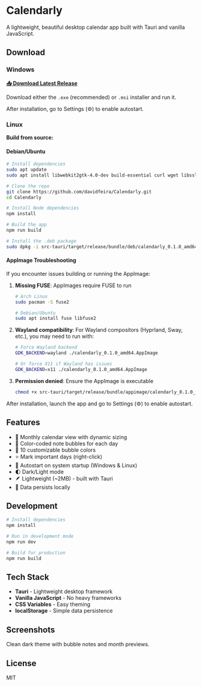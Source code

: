 # Calendarly

A lightweight, beautiful desktop calendar app built with Tauri and vanilla JavaScript.

## Download

### Windows

**[📥 Download Latest Release](https://github.com/davidfeira/Calendarly/releases)**

Download either the `.exe` (recommended) or `.msi` installer and run it.

After installation, go to Settings (⚙) to enable autostart.

### Linux

**Build from source:**

#### Debian/Ubuntu
```bash
# Install dependencies
sudo apt update
sudo apt install libwebkit2gtk-4.0-dev build-essential curl wget libssl-dev libgtk-3-dev libayatana-appindicator3-dev librsvg2-dev

# Clone the repo
git clone https://github.com/davidfeira/Calendarly.git
cd Calendarly

# Install Node dependencies
npm install

# Build the app
npm run build

# Install the .deb package
sudo dpkg -i src-tauri/target/release/bundle/deb/calendarly_0.1.0_amd64.deb
```


#### AppImage Troubleshooting

If you encounter issues building or running the AppImage:

1. **Missing FUSE**: AppImages require FUSE to run
   ```bash
   # Arch Linux
   sudo pacman -S fuse2

   # Debian/Ubuntu
   sudo apt install fuse libfuse2
   ```

2. **Wayland compatibility**: For Wayland compositors (Hyprland, Sway, etc.), you may need to run with:
   ```bash
   # Force Wayland backend
   GDK_BACKEND=wayland ./calendarly_0.1.0_amd64.AppImage

   # Or force X11 if Wayland has issues
   GDK_BACKEND=x11 ./calendarly_0.1.0_amd64.AppImage
   ```

3. **Permission denied**: Ensure the AppImage is executable
   ```bash
   chmod +x src-tauri/target/release/bundle/appimage/calendarly_0.1.0_amd64.AppImage
   ```

After installation, launch the app and go to Settings (⚙) to enable autostart.

## Features

- 📅 Monthly calendar view with dynamic sizing
- 📝 Color-coded note bubbles for each day
- 🎨 10 customizable bubble colors
- ⭐ Mark important days (right-click)
- 🚀 Autostart on system startup (Windows & Linux)
- 🌓 Dark/Light mode
- 🪶 Lightweight (~2MB) - built with Tauri
- 💾 Data persists locally

## Development

```bash
# Install dependencies
npm install

# Run in development mode
npm run dev

# Build for production
npm run build
```

## Tech Stack

- **Tauri** - Lightweight desktop framework
- **Vanilla JavaScript** - No heavy frameworks
- **CSS Variables** - Easy theming
- **localStorage** - Simple data persistence

## Screenshots

Clean dark theme with bubble notes and month previews.

## License

MIT
